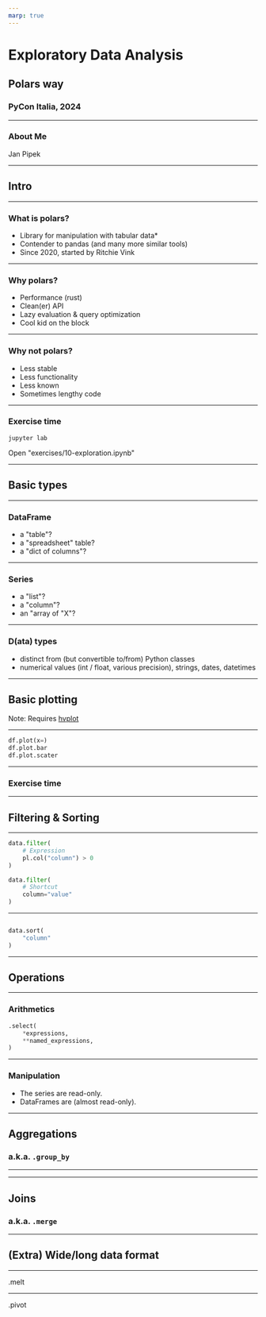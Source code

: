 ```yaml
---
marp: true
---
```


# Exploratory Data Analysis

## Polars way

### PyCon Italia, 2024

---

### About Me

Jan Pipek

---

## Intro

---

### What is polars?

- Library for manipulation with tabular data*
- Contender to pandas (and many more similar tools)
- Since 2020, started by Ritchie Vink

---

### Why polars?

- Performance (rust)
- Clean(er) API
- Lazy evaluation & query optimization
- Cool kid on the block

---

### Why not polars?

- Less stable
- Less functionality
- Less known
- Sometimes lengthy code

--- 

### Exercise time

```shell
jupyter lab
```

Open "exercises/10-exploration.ipynb"

---

## Basic types

---

### DataFrame

- a "table"?
- a "spreadsheet" table?
- a "dict of columns"?

---

### Series

- a "list"?
- a "column"?
- an "array of "X"?

---

### D(ata) types

- distinct from (but convertible to/from) Python classes
- numerical values (int / float, various precision), strings, dates, datetimes

---

## Basic plotting

Note: Requires [hvplot](https://hvplot.holoviz.org/)

---

```python
df.plot(x=)
df.plot.bar
df.plot.scater
```

---

### Exercise time

---

## Filtering & Sorting

---

```python
data.filter(
    # Expression
    pl.col("column") > 0
)
```


```python
data.filter(
    # Shortcut
    column="value"
)
```

---

```python

data.sort(
    "column"
)

```

---

## Operations

---

### Arithmetics

```python
.select(
    *expressions,
    **named_expressions,
)
```

---

### Manipulation 

- The series are read-only.
- DataFrames are (almost read-only).

---

## Aggregations 

### a.k.a. `.group_by`

---


---

## Joins

### a.k.a. `.merge`

---

## (Extra) Wide/long data format

---

.melt

---

.pivot
